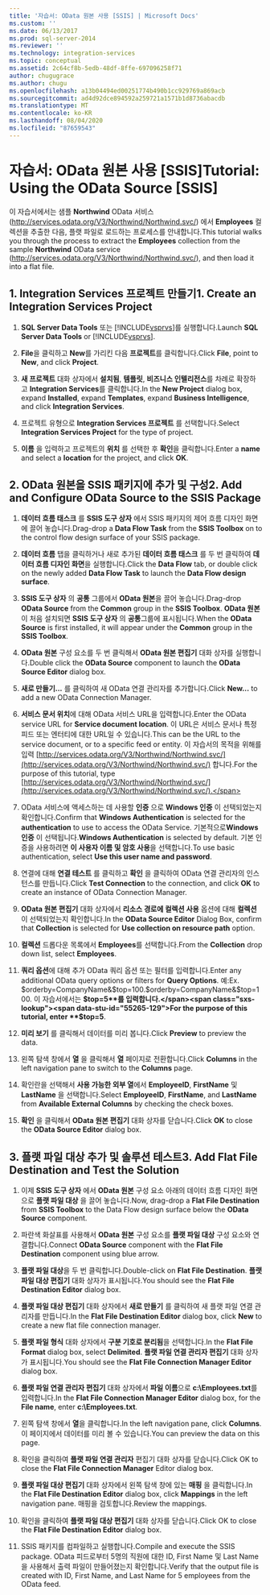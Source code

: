 ```yaml
---
title: '자습서: OData 원본 사용 [SSIS] | Microsoft Docs'
ms.custom: ''
ms.date: 06/13/2017
ms.prod: sql-server-2014
ms.reviewer: ''
ms.technology: integration-services
ms.topic: conceptual
ms.assetid: 2c64cf8b-5edb-48df-8ffe-697096258f71
author: chugugrace
ms.author: chugu
ms.openlocfilehash: a13b04494ed00251774b490b1cc929769a869acb
ms.sourcegitcommit: ad4d92dce894592a259721a1571b1d8736abacdb
ms.translationtype: MT
ms.contentlocale: ko-KR
ms.lasthandoff: 08/04/2020
ms.locfileid: "87659543"
---
```

# <a name="tutorial-using-the-odata-source-ssis"></a><span data-ttu-id="55265-102">자습서: OData 원본 사용 [SSIS]</span><span class="sxs-lookup"><span data-stu-id="55265-102">Tutorial: Using the OData Source [SSIS]</span></span>
  <span data-ttu-id="55265-103">이 자습서에서는 샘플 **Northwind** OData 서비스(http://services.odata.org/V3/Northwind/Northwind.svc/) 에서 **Employees** 컬렉션을 추출한 다음, 플랫 파일로 로드하는 프로세스를 안내합니다.</span><span class="sxs-lookup"><span data-stu-id="55265-103">This tutorial walks you through the process to extract the **Employees** collection from the sample **Northwind** OData service (http://services.odata.org/V3/Northwind/Northwind.svc/), and then load it into a flat file.</span></span>  
  
## <a name="1-create-an-integration-services-project"></a><span data-ttu-id="55265-104">1. Integration Services 프로젝트 만들기</span><span class="sxs-lookup"><span data-stu-id="55265-104">1. Create an Integration Services Project</span></span>  
  
1.  <span data-ttu-id="55265-105">**SQL Server Data Tools** 또는 [!INCLUDE[vsprvs](../../includes/vsprvs-md.md)]를 실행합니다.</span><span class="sxs-lookup"><span data-stu-id="55265-105">Launch **SQL Server Data Tools** or [!INCLUDE[vsprvs](../../includes/vsprvs-md.md)].</span></span>  
  
2.  <span data-ttu-id="55265-106">**File**을 클릭하고 **New**를 가리킨 다음 **프로젝트**를 클릭합니다.</span><span class="sxs-lookup"><span data-stu-id="55265-106">Click **File**, point to **New**, and click **Project**.</span></span>  
  
3.  <span data-ttu-id="55265-107">**새 프로젝트** 대화 상자에서 **설치됨**, **템플릿**, **비즈니스 인텔리전스**를 차례로 확장하고 **Integration Services**를 클릭합니다.</span><span class="sxs-lookup"><span data-stu-id="55265-107">In the **New Project** dialog box, expand **Installed**, expand **Templates**, expand **Business Intelligence**, and click **Integration Services**.</span></span>  
  
4.  <span data-ttu-id="55265-108">프로젝트 유형으로 **Integration Services 프로젝트** 를 선택합니다.</span><span class="sxs-lookup"><span data-stu-id="55265-108">Select **Integration Services Project** for the type of project.</span></span>  
  
5.  <span data-ttu-id="55265-109">**이름** 을 입력하고 프로젝트의 **위치** 를 선택한 후 **확인**을 클릭합니다.</span><span class="sxs-lookup"><span data-stu-id="55265-109">Enter a **name** and select a **location** for the project, and click **OK**.</span></span>  
  
## <a name="2-add-and-configure-odata-source-to-the-ssis-package"></a><span data-ttu-id="55265-110">2. OData 원본을 SSIS 패키지에 추가 및 구성</span><span class="sxs-lookup"><span data-stu-id="55265-110">2. Add and Configure OData Source to the SSIS Package</span></span>  
  
1.  <span data-ttu-id="55265-111">**데이터 흐름 태스크** 를 **SSIS 도구 상자** 에서 SSIS 패키지의 제어 흐름 디자인 화면에 끌어 놓습니다.</span><span class="sxs-lookup"><span data-stu-id="55265-111">Drag-drop a **Data Flow Task** from the **SSIS Toolbox** on to the control flow design surface of your SSIS package.</span></span>  
  
2.  <span data-ttu-id="55265-112">**데이터 흐름** 탭을 클릭하거나 새로 추가된 **데이터 흐름 태스크** 를 두 번 클릭하여 **데이터 흐름 디자인 화면**을 실행합니다.</span><span class="sxs-lookup"><span data-stu-id="55265-112">Click the **Data Flow** tab, or double click on the newly added **Data Flow Task** to launch the **Data Flow design surface**.</span></span>  
  
3.  <span data-ttu-id="55265-113">**SSIS 도구 상자** 의 **공통** 그룹에서 **OData 원본**을 끌어 놓습니다.</span><span class="sxs-lookup"><span data-stu-id="55265-113">Drag-drop **OData Source** from the **Common** group in the **SSIS Toolbox**.</span></span> <span data-ttu-id="55265-114">**OData 원본** 이 처음 설치되면 **SSIS 도구 상자** 의 **공통**그룹에 표시됩니다.</span><span class="sxs-lookup"><span data-stu-id="55265-114">When the **OData Source** is first installed, it will appear under the **Common** group in the **SSIS Toolbox**.</span></span>  
  
4.  <span data-ttu-id="55265-115">**OData 원본** 구성 요소를 두 번 클릭해서 **OData 원본 편집기** 대화 상자를 실행합니다.</span><span class="sxs-lookup"><span data-stu-id="55265-115">Double click the **OData Source** component to launch the **OData Source Editor** dialog box.</span></span>  
  
5.  <span data-ttu-id="55265-116">**새로 만들기...** 를 클릭하여 새 OData 연결 관리자를 추가합니다.</span><span class="sxs-lookup"><span data-stu-id="55265-116">Click **New...** to add a new OData Connection Manager.</span></span>  
  
6.  <span data-ttu-id="55265-117">**서비스 문서 위치**에 대해 OData 서비스 URL을 입력합니다.</span><span class="sxs-lookup"><span data-stu-id="55265-117">Enter the OData service URL for **Service document location**.</span></span> <span data-ttu-id="55265-118">이 URL은 서비스 문서나 특정 피드 또는 엔터티에 대한 URL일 수 있습니다.</span><span class="sxs-lookup"><span data-stu-id="55265-118">This can be the URL to the service document, or to a specific feed or entity.</span></span> <span data-ttu-id="55265-119">이 자습서의 목적을 위해를 입력 [http://services.odata.org/V3/Northwind/Northwind.svc/](http://services.odata.org/V3/Northwind/Northwind.svc/) 합니다.</span><span class="sxs-lookup"><span data-stu-id="55265-119">For the purpose of this tutorial, type [http://services.odata.org/V3/Northwind/Northwind.svc/](http://services.odata.org/V3/Northwind/Northwind.svc/).</span></span>  
  
7.  <span data-ttu-id="55265-120">OData 서비스에 액세스하는 데 사용할 **인증** 으로 **Windows 인증** 이 선택되었는지 확인합니다.</span><span class="sxs-lookup"><span data-stu-id="55265-120">Confirm that **Windows Authentication** is selected for the **authentication** to use to access the OData Service.</span></span> <span data-ttu-id="55265-121">기본적으로**Windows 인증** 이 선택됩니다.</span><span class="sxs-lookup"><span data-stu-id="55265-121">**Windows Authentication** is selected by default.</span></span> <span data-ttu-id="55265-122">기본 인증을 사용하려면 **이 사용자 이름 및 암호 사용**을 선택합니다.</span><span class="sxs-lookup"><span data-stu-id="55265-122">To use basic authentication, select **Use this user name and password**.</span></span>  
  
8.  <span data-ttu-id="55265-123">연결에 대해 **연결 테스트** 를 클릭하고 **확인** 을 클릭하여 OData 연결 관리자의 인스턴스를 만듭니다.</span><span class="sxs-lookup"><span data-stu-id="55265-123">Click **Test Connection** to the connection, and click **OK** to create an instance of OData Connection Manager.</span></span>  
  
9. <span data-ttu-id="55265-124">**OData 원본 편집기** 대화 상자에서 **리소스 경로에 컬렉션 사용** 옵션에 대해 **컬렉션** 이 선택되었는지 확인합니다.</span><span class="sxs-lookup"><span data-stu-id="55265-124">In the **OData Source Editor** Dialog Box, confirm that **Collection** is selected for **Use collection on resource path** option.</span></span>  
  
10. <span data-ttu-id="55265-125">**컬렉션** 드롭다운 목록에서 **Employees**를 선택합니다.</span><span class="sxs-lookup"><span data-stu-id="55265-125">From the **Collection** drop down list, select **Employees**.</span></span>  
  
11. <span data-ttu-id="55265-126">**쿼리 옵션**에 대해 추가 OData 쿼리 옵션 또는 필터를 입력합니다.</span><span class="sxs-lookup"><span data-stu-id="55265-126">Enter any additional OData query options or filters for **Query Options**.</span></span> <span data-ttu-id="55265-127">예:</span><span class="sxs-lookup"><span data-stu-id="55265-127">Ex.</span></span> <span data-ttu-id="55265-128">$orderby=CompanyName&$top=100.</span><span class="sxs-lookup"><span data-stu-id="55265-128">$orderby=CompanyName&$top=100.</span></span> <span data-ttu-id="55265-129">이 자습서에서는 **$top=5**를 입력합니다.</span><span class="sxs-lookup"><span data-stu-id="55265-129">For the purpose of this tutorial, enter **$top=5**.</span></span>  
  
12. <span data-ttu-id="55265-130">**미리 보기** 를 클릭해서 데이터를 미리 봅니다.</span><span class="sxs-lookup"><span data-stu-id="55265-130">Click **Preview** to preview the data.</span></span>  
  
13. <span data-ttu-id="55265-131">왼쪽 탐색 창에서 **열** 을 클릭해서 **열** 페이지로 전환합니다.</span><span class="sxs-lookup"><span data-stu-id="55265-131">Click **Columns** in the left navigation pane to switch to the **Columns** page.</span></span>  
  
14. <span data-ttu-id="55265-132">확인란을 선택해서 **사용 가능한 외부 열**에서 **EmployeeID**, **FirstName** 및 **LastName** 을 선택합니다.</span><span class="sxs-lookup"><span data-stu-id="55265-132">Select **EmployeeID**, **FirstName**, and **LastName** from **Available External Columns** by checking the check boxes.</span></span>  
  
15. <span data-ttu-id="55265-133">**확인** 을 클릭해서 **OData 원본 편집기** 대화 상자를 닫습니다.</span><span class="sxs-lookup"><span data-stu-id="55265-133">Click **OK** to close the **OData Source Editor** dialog box.</span></span>  
  
## <a name="3-add-flat-file-destination-and-test-the-solution"></a><span data-ttu-id="55265-134">3. 플랫 파일 대상 추가 및 솔루션 테스트</span><span class="sxs-lookup"><span data-stu-id="55265-134">3. Add Flat File Destination and Test the Solution</span></span>  
  
1.  <span data-ttu-id="55265-135">이제 **SSIS 도구 상자** 에서 **OData 원본** 구성 요소 아래의 데이터 흐름 디자인 화면으로 **플랫 파일 대상** 을 끌어 놓습니다.</span><span class="sxs-lookup"><span data-stu-id="55265-135">Now, drag-drop a **Flat File Destination** from **SSIS Toolbox** to the Data Flow design surface below the **OData Source** component.</span></span>  
  
2.  <span data-ttu-id="55265-136">파란색 화살표를 사용해서 **OData 원본** 구성 요소를 **플랫 파일 대상** 구성 요소와 연결합니다.</span><span class="sxs-lookup"><span data-stu-id="55265-136">Connect **OData Source** component with the **Flat File Destination** component using blue arrow.</span></span>  
  
3.  <span data-ttu-id="55265-137">**플랫 파일 대상**을 두 번 클릭합니다.</span><span class="sxs-lookup"><span data-stu-id="55265-137">Double-click on **Flat File Destination**.</span></span> <span data-ttu-id="55265-138">**플랫 파일 대상 편집기** 대화 상자가 표시됩니다.</span><span class="sxs-lookup"><span data-stu-id="55265-138">You should see the **Flat File Destination Editor** dialog box.</span></span>  
  
4.  <span data-ttu-id="55265-139">**플랫 파일 대상 편집기** 대화 상자에서 **새로 만들기** 를 클릭하여 새 플랫 파일 연결 관리자를 만듭니다.</span><span class="sxs-lookup"><span data-stu-id="55265-139">In the **Flat File Destination Editor** dialog box, click **New** to create a new flat file connection manager.</span></span>  
  
5.  <span data-ttu-id="55265-140">**플랫 파일 형식** 대화 상자에서 **구분 기호로 분리됨**을 선택합니다.</span><span class="sxs-lookup"><span data-stu-id="55265-140">In the **Flat File Format** dialog box, select **Delimited**.</span></span> <span data-ttu-id="55265-141">**플랫 파일 연결 관리자 편집기** 대화 상자가 표시됩니다.</span><span class="sxs-lookup"><span data-stu-id="55265-141">You should see the **Flat File Connection Manager Editor** dialog box.</span></span>  
  
6.  <span data-ttu-id="55265-142">**플랫 파일 연결 관리자 편집기** 대화 상자에서 **파일 이름**으로 **c:\Employees.txt**를 입력합니다.</span><span class="sxs-lookup"><span data-stu-id="55265-142">In the **Flat File Connection Manager Editor** dialog box, for the **File name**, enter **c:\Employees.txt**.</span></span>  
  
7.  <span data-ttu-id="55265-143">왼쪽 탐색 창에서 **열**을 클릭합니다.</span><span class="sxs-lookup"><span data-stu-id="55265-143">In the left navigation pane, click **Columns**.</span></span> <span data-ttu-id="55265-144">이 페이지에서 데이터를 미리 볼 수 있습니다.</span><span class="sxs-lookup"><span data-stu-id="55265-144">You can preview the data on this page.</span></span>  
  
8.  <span data-ttu-id="55265-145">확인을 클릭하여 **플랫 파일 연결 관리자** 편집기 대화 상자를 닫습니다.</span><span class="sxs-lookup"><span data-stu-id="55265-145">Click OK to close the **Flat File Connection Manager** Editor dialog box.</span></span>  
  
9. <span data-ttu-id="55265-146">**플랫 파일 대상 편집기** 대화 상자에서 왼쪽 탐색 창에 있는 **매핑** 을 클릭합니다.</span><span class="sxs-lookup"><span data-stu-id="55265-146">In the **Flat File Destination Editor** dialog box, click **Mappings** in the left navigation pane.</span></span> <span data-ttu-id="55265-147">매핑을 검토합니다.</span><span class="sxs-lookup"><span data-stu-id="55265-147">Review the mappings.</span></span>  
  
10. <span data-ttu-id="55265-148">확인을 클릭하여 **플랫 파일 대상 편집기** 대화 상자를 닫습니다.</span><span class="sxs-lookup"><span data-stu-id="55265-148">Click OK to close the **Flat File Destination Editor** dialog box.</span></span>  
  
11. <span data-ttu-id="55265-149">SSIS 패키지를 컴파일하고 실행합니다.</span><span class="sxs-lookup"><span data-stu-id="55265-149">Compile and execute the SSIS package.</span></span> <span data-ttu-id="55265-150">OData 피드로부터 5명의 직원에 대한 ID, First Name 및 Last Name을 사용해서 출력 파일이 만들어졌는지 확인합니다.</span><span class="sxs-lookup"><span data-stu-id="55265-150">Verify that the output file is created with ID, First Name, and Last Name for 5 employees from the OData feed.</span></span>  
  
  
